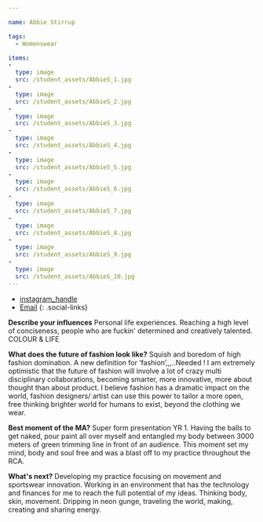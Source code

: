 ```yaml
---

name: Abbie Stirrup

tags:
  - Womenswear

items:
-
  type: image
  src: /student_assets/AbbieS_1.jpg
-
  type: image
  src: /student_assets/AbbieS_2.jpg
-
  type: image
  src: /student_assets/AbbieS_3.jpg
-
  type: image
  src: /student_assets/AbbieS_4.jpg
-
  type: image
  src: /student_assets/AbbieS_5.jpg
-
  type: image
  src: /student_assets/AbbieS_6.jpg
-
  type: image
  src: /student_assets/AbbieS_7.jpg
-
  type: image
  src: /student_assets/AbbieS_8.jpg
-
  type: image
  src: /student_assets/AbbieS_9.jpg
-
  type: image
  src: /student_assets/AbbieS_10.jpg
---
```

* [instagram_handle](https://www.instagram.com/Abbie.stirrup/)
* [Email](mailto:abbie.stirrup@network.rca.ac.uk)
{: .social-links}

**Describe your influences**
Personal life experiences. Reaching a high level of conciseness, people who are fuckin' determined and creatively talented. COLOUR & LIFE  

**What does the future of fashion look like?**
Squish and boredom of high fashion domination.
A new definition for ‘fashion’,,,..Needed !
I am extremely optimistic that the future of fashion will involve a lot of crazy multi disciplinary collaborations, becoming smarter, more innovative, more about thought than about product.
I believe fashion has a dramatic impact on the world, fashion designers/ artist can use this power to tailor a more open, free thinking brighter world for humans to exist, beyond the clothing we wear.

**Best moment of the MA?**
Super form presentation YR 1. Having the balls to get naked, pour paint all over myself and entangled my body between 3000 meters of green trimming line in front of an audience. This moment set my mind, body and soul free and was a blast off to my practice throughout the RCA.

**What's next?**
Developing my practice focusing on movement and sportswear innovation. Working in an environment that has the technology and finances for me to reach the full potential of my ideas. Thinking body, skin, movement. Dripping in neon gunge, traveling the world, making, creating and sharing energy.
